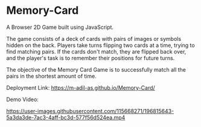 # Memory-Card
A Browser 2D Game built using JavaScript.

The game consists of a deck of cards with pairs of images or symbols hidden on the back. Players take turns flipping two cards at a time, trying to find matching pairs. If the cards don't match, they are flipped back over, and the player's task is to remember their positions for future turns.

The objective of the Memory Card Game is to successfully match all the pairs in the shortest amount of time.

Deployment Link: https://m-adil-as.github.io/Memory-Card/

Demo Video:

https://user-images.githubusercontent.com/115668271/196815643-5a3da3de-7ac3-4aff-bc3d-577f56d524ea.mp4
